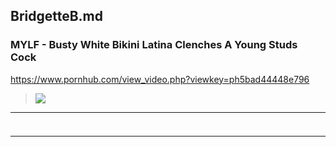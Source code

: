 ## BridgetteB.md
### MYLF - Busty White Bikini Latina Clenches A Young Studs Cock
https://www.pornhub.com/view_video.php?viewkey=ph5bad44448e796
>![](https://ci.phncdn.com/videos/201809/27/185073801/original/(m=ecuKGgaaaa)(mh=CwJ5lm5z98iblOw3)0.jpg)
---
### 

>![]()
---
